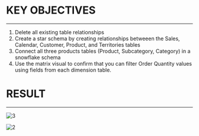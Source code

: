 # KEY OBJECTIVES
___

1. Delete all existing table relationships
2. Create a star schema by creating relationships betweeen the Sales, Calendar, Customer, Product, and Territories tables
3. Connect all three products tables (Product, Subcategory, Category) in a snowflake schema
4. Use the matrix visual to confirm that you can filter Order Quantity values using fields from each dimension table.


# RESULT
___

![3](https://github.com/anaswick/my_portfolio/assets/24541471/fd4dedb9-41da-4189-9c54-94982c6c796e)

![2](https://github.com/anaswick/my_portfolio/assets/24541471/9c3ac80e-7549-49aa-a2c2-4395cb07a484)

